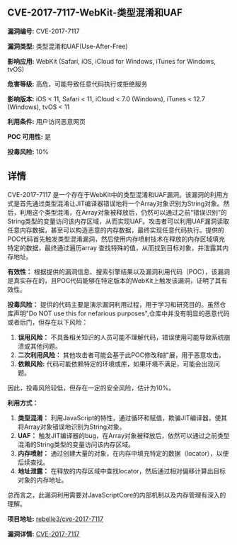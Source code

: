 ## CVE-2017-7117-WebKit-类型混淆和UAF

**漏洞编号:** CVE-2017-7117

**漏洞类型:** 类型混淆和UAF(Use-After-Free)

**影响应用:** WebKit (Safari, iOS, iCloud for Windows, iTunes for Windows, tvOS)

**危害等级:** 高危，可能导致任意代码执行或拒绝服务

**影响版本:** iOS < 11, Safari < 11, iCloud < 7.0 (Windows), iTunes < 12.7 (Windows), tvOS < 11

**利用条件:** 用户访问恶意网页

**POC 可用性:** 是

**投毒风险:** 10%

## 详情

CVE-2017-7117 是一个存在于WebKit中的类型混淆和UAF漏洞。该漏洞的利用方式是首先通过类型混淆让JIT编译器错误地将一个Array对象识别为String对象。然后，利用这个类型混淆，在Array对象被释放后，仍然可以通过之前“错误识别”的String类型的变量访问该内存区域，从而实现UAF。攻击者可以利用UAF漏洞读取任意内存数据，甚至可以构造恶意的内存数据，最终实现任意代码执行。提供的POC代码首先触发类型混淆漏洞，然后使用内存喷射技术在释放的内存区域填充特定的数据，最终通过遍历array 查找特殊的值，从而找到目标对象，并泄露其内存地址。 

**有效性：** 根据提供的漏洞信息、搜索引擎结果以及漏洞利用代码（POC），该漏洞是真实存在的，且POC代码能够在特定版本的WebKit上触发该漏洞，证明了其有效性。

**投毒风险：** 提供的代码主要是演示漏洞利用过程，用于学习和研究目的。虽然仓库声明"Do NOT use this for nefarious purposes",仓库中并没有明显的恶意代码或者后门，但存在以下风险：
1.  **误用风险：** 不具备相关知识的人员可能不理解代码，错误使用可能导致系统崩溃或其他问题。
2.  **二次利用风险：** 其他攻击者可能会基于此POC修改和扩展，用于恶意攻击。
3.  **依赖风险:**  代码可能依赖特定的环境或库，如果环境不满足，可能会出现问题。

因此，投毒风险较低，但存在一定的安全风险，估计为10%。

**利用方式：**
1.  **类型混淆：** 利用JavaScript的特性，通过循环和赋值，欺骗JIT编译器，使其将Array对象错误地识别为String对象。
2.  **UAF：** 触发JIT编译器的bug，在Array对象被释放后，依然可以通过之前类型混淆的String类型的变量访问该内存区域。
3.  **内存喷射：** 通过创建大量的对象，在内存中填充特定的数据（locator），以便后续查找。
4.  **地址泄露：** 在释放的内存区域中查找locator，然后通过相对偏移计算出目标对象的内存地址。

总而言之，此漏洞利用需要对JavaScriptCore的内部机制以及内存管理有深入的理解。


**项目地址:** [rebelle3/cve-2017-7117](https://github.com/rebelle3/cve-2017-7117)

**漏洞详情:** [CVE-2017-7117](https://nvd.nist.gov/vuln/detail/CVE-2017-7117)